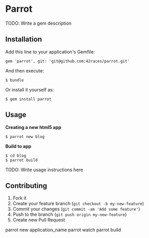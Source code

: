 # Parrot

TODO: Write a gem description

## Installation

Add this line to your application's Gemfile:

    gem 'parrot', git: 'git@github.com:42races/parrot.git'

And then execute:

    $ bundle

Or install it yourself as:

    $ gem install parrot

## Usage

**Creating a new html5 app**
    
    $ parrot new blog

**Build to app**
    
    $ cd blog
    $ parrot build

TODO: Write usage instructions here

## Contributing

1. Fork it
2. Create your feature branch (`git checkout -b my-new-feature`)
3. Commit your changes (`git commit -am 'Add some feature'`)
4. Push to the branch (`git push origin my-new-feature`)
5. Create new Pull Request



parrot new application_name
parrot watch
parrot build
